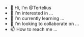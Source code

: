 - 👋 Hi, I’m @Tertelius
- 👀 I’m interested in ...
- 🌱 I’m currently learning ...
- 💞️ I’m looking to collaborate on ...
- 📫 How to reach me ...

<!---
Tertelius/Tertelius is a ✨ special ✨ repository because its `README.md` (this file) appears on your GitHub profile.
You can click the Preview link to take a look at your changes.
--->

